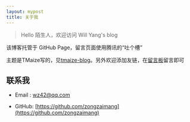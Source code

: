 ```yaml
---
layout: mypost
title: 关于我
---
```


> Hello 陌生人，欢迎访问 Will Yang's blog

该博客托管于 GitHub Page，留言页面使用腾讯的“吐个槽”

主题是TMaize写的，见[tmaize-blog](https://github.com/TMaize/tmaize-blog)。另外欢迎添加友链，在[留言板](chat.html)留言即可

## 联系我

- Email&nbsp;: [wz42@qq.com](mailto:wz42@qq.com)

- GitHub: [https://github.com/zongzaimang](https://github.com/zongzaimang)
